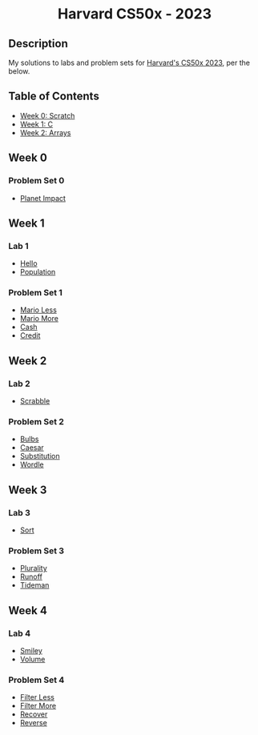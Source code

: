 <h1 align="center">
  Harvard CS50x - 2023
</h1>

## Description

My solutions to labs and problem sets for [Harvard's CS50x 2023](https://cs50.harvard.edu/x/2023/), per the below.

## Table of Contents

- [Week 0: Scratch](#week-0)
- [Week 1: C](#week-1)
- [Week 2: Arrays](#week-2)



## Week 0

### Problem Set 0

* [Planet Impact](week0/pset0/Planet-Impact.sb3)

## Week 1

### Lab 1

* [Hello](week1/lab1/hello.c)
* [Population](week1/lab1/population.c)

### Problem Set 1

* [Mario Less](week1/pset1/mario-less.c)
* [Mario More](week1/pset1/mario-more.c)
* [Cash](week1/pset1/cash.c)
* [Credit](week1/pset1/credit.c)

## Week 2

### Lab 2

* [Scrabble](week2/lab2/scrabble.c)

### Problem Set 2

* [Bulbs](week2/pset2/bulbs.c)
* [Caesar](week2/pset2/caesar.c)
* [Substitution](week2/pset2/substitution.c)
* [Wordle](week2/pset2/wordle.c)

## Week 3

### Lab 3

* [Sort](week3/lab3/sort-answers.txt)

### Problem Set 3

* [Plurality](week3/pset3/plurality.c)
* [Runoff](week3/pset3/runoff.c)
* [Tideman](week3/pset3/tideman.c)

## Week 4

### Lab 4

* [Smiley](week4/lab4/helpers.c)
* [Volume](week4/lab4/volume.c)

### Problem Set 4

* [Filter Less](week4/pset4/filter-less.c)
* [Filter More](week4/pset4/filter-more.c)
* [Recover](week4/pset4/recover.c)
* [Reverse](week4/pset4/revserse.c)


